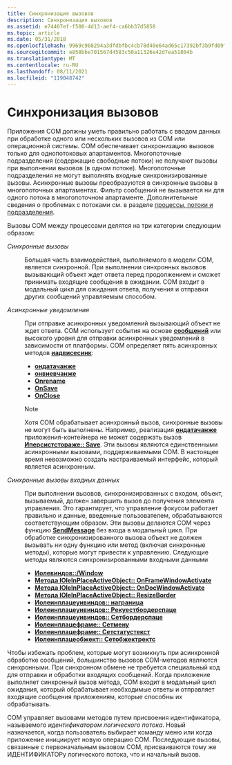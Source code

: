 ```yaml
---
title: Синхронизация вызовов
description: Синхронизация вызовов
ms.assetid: e74407ef-f500-4d13-aef4-ca6bb37d5858
ms.topic: article
ms.date: 05/31/2018
ms.openlocfilehash: 9969c968294a3dfdbfbc4cb78d40e64ad65c17392bf3b9fd09fc7a5f99b9049b
ms.sourcegitcommit: e858bbe701567d4583c50a11326e42d7ea51804b
ms.translationtype: MT
ms.contentlocale: ru-RU
ms.lasthandoff: 08/11/2021
ms.locfileid: "119048742"
---
```

# <a name="call-synchronization"></a>Синхронизация вызовов

Приложения COM должны уметь правильно работать с вводом данных при обработке одного или нескольких вызовов из COM или операционной системы. COM обеспечивает синхронизацию вызовов только для однопотоковых апартаментов. Многопоточные подразделения (содержащие свободные потоки) не получают вызовы при выполнении вызовов (в одном потоке). Многопоточные подразделения не могут выполнять входные синхронизированные вызовы. Асинхронные вызовы преобразуются в синхронные вызовы в многопоточных апартаментах. Фильтр сообщений не вызывается ни для одного потока в многопоточном апартаменте. Дополнительные сведения о проблемах с потоками см. в разделе [процессы, потоки и подразделения](processes--threads--and-apartments.md).

Вызовы COM между процессами делятся на три категории следующим образом:

<dl> <dt>

<span id="Synchronous_calls"></span><span id="synchronous_calls"></span><span id="SYNCHRONOUS_CALLS"></span>*Синхронные вызовы*
</dt> <dd>

Большая часть взаимодействия, выполняемого в модели COM, является синхронной. При выполнении синхронных вызовов вызывающий объект ждет ответа перед продолжением и сможет принимать входящие сообщения в ожидании. COM входит в модальный цикл для ожидания ответа, получения и отправки других сообщений управляемым способом.

</dd> <dt>

<span id="Asynchronous_notifications"></span><span id="asynchronous_notifications"></span><span id="ASYNCHRONOUS_NOTIFICATIONS"></span>*Асинхронные уведомления*
</dt> <dd>

При отправке асинхронных уведомлений вызывающий объект не ждет ответа. COM использует события на основе [**сообщений**](/windows/win32/api/winuser/nf-winuser-postmessagea) или высокого уровня для отправки асинхронных уведомлений в зависимости от платформы. COM определяет пять асинхронных методов [**иадвисесинк**](/windows/desktop/api/ObjIdl/nn-objidl-iadvisesink):

-   [**ондатачанже**](/windows/desktop/api/ObjIdl/nf-objidl-iadvisesink-ondatachange)
-   [**онвиевчанже**](/windows/desktop/api/ObjIdl/nf-objidl-iadvisesink-onviewchange)
-   [**Onrename**](/windows/desktop/api/ObjIdl/nf-objidl-iadvisesink-onrename)
-   [**OnSave**](/windows/desktop/api/ObjIdl/nf-objidl-iadvisesink-onsave)
-   [**OnClose**](/windows/desktop/api/ObjIdl/nf-objidl-iadvisesink-onclose)

> [!Note]  
> Хотя COM обрабатывает асинхронный вызов, синхронные вызовы не могут быть выполнены. Например, реализация [**ондатачанже**](/windows/desktop/api/ObjIdl/nf-objidl-iadvisesink-ondatachange) приложения-контейнера не может содержать вызов [**Иперсистстораже:: Save**](/windows/desktop/api/ObjIdl/nf-objidl-ipersiststorage-save). Эти вызовы являются единственными асинхронными вызовами, поддерживаемыми COM. В настоящее время невозможно создать настраиваемый интерфейс, который является асинхронным.

 

</dd> <dt>

<span id="Input-synchronized_calls"></span><span id="input-synchronized_calls"></span><span id="INPUT-SYNCHRONIZED_CALLS"></span>*Синхронные вызовы входных данных*
</dt> <dd>

При выполнении вызовов, синхронизированных с входом, объект, вызываемый, должен завершить вызов до получения элемента управления. Это гарантирует, что управление фокусом работает правильно и данные, введенные пользователем, обрабатываются соответствующим образом. Эти вызовы делаются COM через функцию [**SendMessage**](/windows/win32/api/winuser/nf-winuser-sendmessage) без входа в модальный цикл. При обработке синхронизированного вызова объект не должен вызывать ни одну функцию или метод (включая синхронные методы), которые могут привести к управлению. Следующие методы являются синхронизированными входными данными

-   [**Иолевиндов::/Window**](/windows/desktop/api/OleIdl/nf-oleidl-iolewindow-getwindow)
-   [**Метода IOleInPlaceActiveObject:: OnFrameWindowActivate**](/windows/desktop/api/OleIdl/nf-oleidl-ioleinplaceactiveobject-onframewindowactivate)
-   [**Метода IOleInPlaceActiveObject:: OnDocWindowActivate**](/windows/desktop/api/OleIdl/nf-oleidl-ioleinplaceactiveobject-ondocwindowactivate)
-   [**Метода IOleInPlaceActiveObject:: ResizeBorder**](/windows/desktop/api/OleIdl/nf-oleidl-ioleinplaceactiveobject-resizeborder)
-   [**Иолеинплацеуивиндов:: награница**](/windows/desktop/api/OleIdl/nf-oleidl-ioleinplaceuiwindow-getborder)
-   [**Иолеинплацеуивиндов:: Рекуестбордерспаце**](/windows/desktop/api/OleIdl/nf-oleidl-ioleinplaceuiwindow-requestborderspace)
-   [**Иолеинплацеуивиндов:: Сетбордерспаце**](/windows/desktop/api/OleIdl/nf-oleidl-ioleinplaceuiwindow-setborderspace)
-   [**Иолеинплацефраме:: Сетмену**](/windows/desktop/api/OleIdl/nf-oleidl-ioleinplaceframe-setmenu)
-   [**Иолеинплацефраме:: Сетстатустекст**](/windows/desktop/api/OleIdl/nf-oleidl-ioleinplaceframe-setstatustext)
-   [**Иолеинплацеобжект:: Сетобжектректс**](/windows/desktop/api/OleIdl/nf-oleidl-ioleinplaceobject-setobjectrects)

</dd> </dl>

Чтобы избежать проблем, которые могут возникнуть при асинхронной обработке сообщений, большинство вызовов COM-методов являются синхронными. При синхронном обмене не требуется специальный код для отправки и обработки входящих сообщений. Когда приложение выполняет синхронный вызов метода, COM входит в модальный цикл ожидания, который обрабатывает необходимые ответы и отправляет входящие сообщения приложениям, которые способны их обрабатывать.

COM управляет вызовами методов путем присвоения идентификатора, называемого *идентификатором логического потока*. Новый назначается, когда пользователь выбирает команду меню или когда приложение инициирует новую операцию COM. Последующие вызовы, связанные с первоначальным вызовом COM, присваиваются тому же ИДЕНТИФИКАТОРу логического потока, что и начальный вызов.

 

 